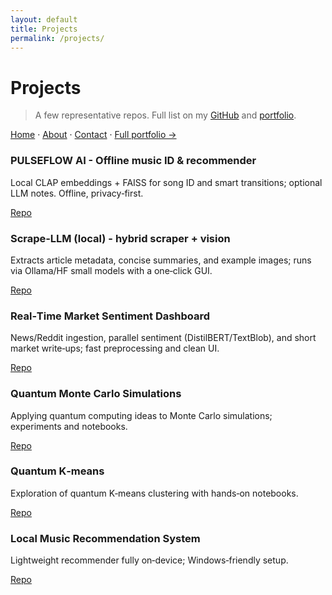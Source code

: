 ```yaml
---
layout: default
title: Projects
permalink: /projects/
---
```

# Projects

> A few representative repos. Full list on my [GitHub](https://github.com/Philippe-Guerrier) and [portfolio](https://sites.google.com/view/philippeguerrier/home).

[Home](/) · [About](/about/) · [Contact](/contact/) · [Full portfolio →](https://sites.google.com/view/philippeguerrier/home)

<!--- <div class="navbar">[Home](/) · [About](/about/) · [Contact](/contact/)</div> --->

<div class="card-grid">
<div class="card">
<h3>PULSEFLOW AI - Offline music ID & recommender</h3>
<p>Local CLAP embeddings + FAISS for song ID and smart transitions; optional LLM notes. Offline, privacy‑first.</p>
<p><a href="https://github.com/Philippe-Guerrier/pulseflow-ai-offline-music-recommender">Repo</a></p>
</div>

<div class="card">
<h3>Scrape‑LLM (local) - hybrid scraper + vision</h3>
<p>Extracts article metadata, concise summaries, and example images; runs via Ollama/HF small models with a one‑click GUI.</p>
<p><a href="https://github.com/Philippe-Guerrier/scrape-llm">Repo</a></p>
</div>

<div class="card">
<h3>Real‑Time Market Sentiment Dashboard</h3>
<p>News/Reddit ingestion, parallel sentiment (DistilBERT/TextBlob), and short market write‑ups; fast preprocessing and clean UI.</p>
<p><a href="https://github.com/Philippe-Guerrier/Real-Time-AI-Powered-Market-Sentiment-Dashboard">Repo</a></p>
</div>

<div class="card">
<h3>Quantum Monte Carlo Simulations</h3>
<p>Applying quantum computing ideas to Monte Carlo simulations; experiments and notebooks.</p>
<p><a href="https://github.com/Philippe-Guerrier/Quantum-Monte-Carlo-Simulations">Repo</a></p>
</div>

<div class="card">
<h3>Quantum K‑means</h3>
<p>Exploration of quantum K‑means clustering with hands‑on notebooks.</p>
<p><a href="https://github.com/Philippe-Guerrier/Quantum_K-mean">Repo</a></p>
</div>

<div class="card">
<h3>Local Music Recommendation System</h3>
<p>Lightweight recommender fully on‑device; Windows‑friendly setup.</p>
<p><a href="https://github.com/Philippe-Guerrier/music_rec_system">Repo</a></p>
</div>
</div>
